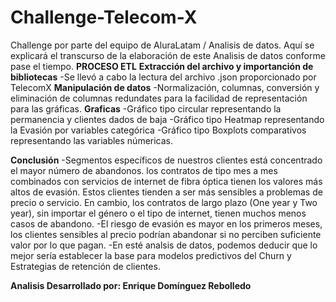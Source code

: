 # Challenge-Telecom-X
Challenge por parte del equipo de AluraLatam / Analisis de datos.
Aquí se explicará el transcurso de la elaboración de este Analisis de datos conforme pase el tiempo.
**PROCESO ETL**
****Extracción del archivo y importanción de bibliotecas****
-Se llevó a cabo la lectura del archivo .json proporcionado por TelecomX
****Manipulación de datos****
-Normalización, columnas, conversión y eliminación de columnas redundates para la facilidad de representación para las gráficas.
****Graficas****
-Gráfico tipo circular representando la permanencia y clientes dados de baja
-Gráfico tipo Heatmap representando la Evasión por variables categórica
-Gráfico tipo Boxplots comparativos representando las variables númericas.

**Conclusión**
-Segmentos específicos de nuestros clientes está concentrado el mayor número de abandonos. los contratos de tipo mes a mes combinados con servicios de internet de fibra óptica tienen los valores más altos de evasión. Estos clientes tienden a ser más sensibles a problemas de precio o servicio. En cambio, los contratos de largo plazo (One year y Two year), sin importar el género o el tipo de internet, tienen muchos menos casos de abandono.
-El riesgo de evasión es mayor en los primeros meses, los clientes sensibles al precio podrían abandonar si no perciben suficiente valor por lo que pagan.
-En esté analsis de datos, podemos deducir que lo mejor sería establecer la base para modelos predictivos del Churn y Estrategias de retención de clientes.

**Analisis Desarrollado por: Enrique Domínguez Rebolledo**

